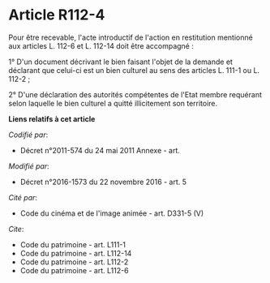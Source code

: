 # Article R112-4

Pour être recevable, l'acte introductif de l'action en restitution mentionné aux articles L. 112-6 et L. 112-14 doit être
accompagné :

1° D'un document décrivant le bien faisant l'objet de la demande et déclarant que celui-ci est un bien culturel au sens des
articles L. 111-1 ou L. 112-2 ;

2° D'une déclaration des autorités compétentes de l'Etat membre requérant selon laquelle le bien culturel a quitté
illicitement son territoire.

**Liens relatifs à cet article**

_Codifié par_:

  - Décret n°2011-574 du 24 mai 2011 Annexe - art.

_Modifié par_:

  - Décret n°2016-1573 du 22 novembre 2016 - art. 5

_Cité par_:

  - Code du cinéma et de l'image animée - art. D331-5 (V)

_Cite_:

  - Code du patrimoine - art. L111-1
  - Code du patrimoine - art. L112-14
  - Code du patrimoine - art. L112-2
  - Code du patrimoine - art. L112-6
